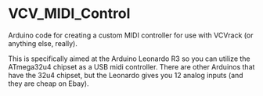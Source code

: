 # VCV_MIDI_Control
Arduino code for creating a custom MIDI controller for use with VCVrack (or anything else, really).

This is specifically aimed at the Arduino Leonardo R3 so you can utilize the ATmega32u4 chipset as a USB midi controller. There are other Arduinos that have the 32u4 chipset, but the Leonardo gives you 12 analog inputs (and they are cheap on Ebay).

